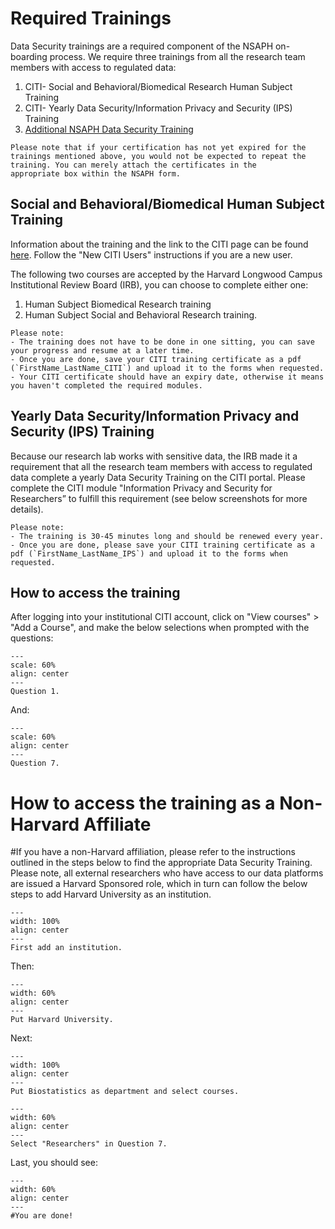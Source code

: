 # Required Trainings

Data Security trainings are a required component of the NSAPH on-boarding process.
We require three trainings from all the research team members with access to regulated data:
1. CITI- Social and Behavioral/Biomedical Research Human Subject Training
2. CITI- Yearly Data Security/Information Privacy and Security (IPS) Training
3. [Additional NSAPH Data Security Training](https://docs.google.com/forms/d/e/1FAIpQLScU69szWvPCPhrcXhT8959B3osxn6KW5vzTyOMpdzb8FQlhEw/viewform)


```{tip}
Please note that if your certification has not yet expired for the trainings mentioned above, you would not be expected to repeat the training. You can merely attach the certificates in the
appropriate box within the NSAPH form.
```

## Social and Behavioral/Biomedical Human Subject Training

Information about the training and the link to the CITI page can be found [here](https://www.hsph.harvard.edu/regulatory-affairs-and-research-compliance/2019/12/10/citi-human-research-training/). Follow the "New CITI Users" instructions if you are a new user.

The following two courses are accepted by the Harvard Longwood Campus Institutional Review Board (IRB), you can choose to complete either one:
1. Human Subject Biomedical Research training
2. Human Subject Social and Behavioral Research training.


```{note}
Please note:
- The training does not have to be done in one sitting, you can save your progress and resume at a later time.
- Once you are done, save your CITI training certificate as a pdf (`FirstName_LastName_CITI`) and upload it to the forms when requested.
- Your CITI certificate should have an expiry date, otherwise it means you haven't completed the required modules.
```

## Yearly Data Security/Information Privacy and Security (IPS) Training

Because our research lab works with sensitive data, the IRB made it a requirement that all the research team members with access to regulated data complete a yearly Data Security Training on the CITI portal.
Please complete the CITI module "Information Privacy and Security for Researchers” to fulfill this requirement (see below screenshots for more details).

```{note}
Please note:
- The training is 30-45 minutes long and should be renewed every year.
- Once you are done, please save your CITI training certificate as a pdf (`FirstName_LastName_IPS`) and upload it to the forms when requested.
```

## How to access the training

After logging into your institutional CITI account, click on "View courses" > "Add a Course", and make the below selections when prompted with the questions:

```{figure} imgs/Step1.png
---
scale: 60%
align: center 
---
Question 1.
```
And:
```{figure} imgs/Step2.png
---
scale: 60%
align: center 
---
Question 7.
```

# How to access the training as a Non-Harvard Affiliate

#If you have a non-Harvard affiliation, please refer to the instructions outlined in the steps below to find the appropriate Data Security Training. Please note, all external researchers who have access to our data platforms are issued a Harvard Sponsored role, which in turn can follow the below steps to add Harvard University as an institution. 

```{figure} imgs/Step1b.png
---
width: 100%
align: center 
---
First add an institution.
```

Then: 

```{figure} imgs/Step2b.png
---
width: 60%
align: center 
---
Put Harvard University.
```

Next:

```{figure} imgs/Step3b.png
---
width: 100%
align: center 
---
Put Biostatistics as department and select courses.
```
```{figure} imgs/Step4b.png
---
width: 60%
align: center 
---
Select "Researchers" in Question 7.
```

Last, you should see:
```{figure} imgs/Step5b.png
---
width: 60%
align: center 
---
#You are done!
```
